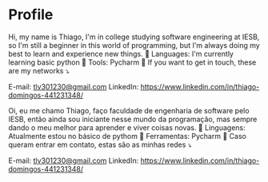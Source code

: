 # Profile
Hi, my name is Thiago, I'm in college studying software engineering at IESB, so I'm still a beginner in this world of programming, but I'm always doing my best to learn and experience new things.
🦄 Languages: I'm currently learning basic python
💼 Tools: Pycharm
💌 If you want to get in touch, these are my networks ⤵️

E-mail: tlv301230@gmail.com
LinkedIn: https://www.linkedin.com/in/thiago-domingos-441231348/


Oi, eu me chamo Thiago, faço faculdade de engenharia de software pelo IESB, então ainda sou iniciante nesse mundo da programação, mas sempre dando o meu melhor para aprender e viver coisas novas.
🦄 Linguagens: Atualmente estou no básico de pythom
💼 Ferramentas: Pycharm
💌 Caso queram entrar em contato, estas são as minhas redes ⤵️

E-mail: tlv301230@gmail.com 
LinkedIn: https://www.linkedin.com/in/thiago-domingos-441231348/

